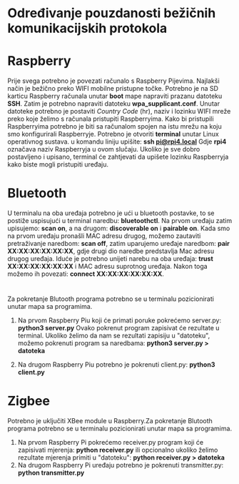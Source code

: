 # Određivanje pouzdanosti bežičnih komunikacijskih protokola
#
# Raspberry
Prije svega potrebno je povezati računalo s Raspberry Pijevima. Najlakši način je bežično preko WIFI mobilne pristupne točke. Potrebno je na SD karticu Raspberry računala unutar **boot** mape napraviti prazanu datoteku **SSH**. Zatim je potrebno napraviti datoteku **wpa_supplicant.conf**. Unutar datoteke potrebno je postaviti _Country Code_ (hr), naziv i lozinku WIFI mreže preko koje želimo s računala pristupiti Raspberryima.
Kako bi pristupili Raspberryima potrebno je biti sa računalom spojen na istu mrežu na koju smo konfigurirali Raspberryje.
Potrebno je otvoriti **terminal** unutar Linux operativnog sustava. u komandu liniju upišite: **ssh pi@rpi4.local** 
Gdje **rpi4** označava naziv Raspberryja u ovom slučaju. Ukoliko je sve dobro postavljeno i upisano, terminal će zahtjevati da upišete lozinku Raspberryja kako biste mogli pristupiti uređaju.

# Bluetooth
U terminalu na oba uređaja potrebno je ući u bluetooth postavke, to se postiže uspisujući u terminal naredbu: **bluetoothctl**. Na prvom uređaju zatim upisujemo: **scan on**, a na drugom: **discoverable on** i **pairable on**. Kada smo na prvom uređaju pronašli MAC adresu drugog, možemo zautaviti pretraživanje naredbom: **scan off**, zatim uparujemo uređaje naredbom: **pair  XX:XX:XX:XX:XX:XX**, gdje drugi dio naredbe predstavlja Mac adresu drugog uređaja. Iduće je potrebno unijeti narebu na oba uređaja: **trust  XX:XX:XX:XX:XX:XX** i MAC adresu suprotnog uređaja. Nakon toga možemo ih povezati: **connect  XX:XX:XX:XX:XX:XX**. 
#
Za pokretanje Blutooth programa potrebno se u terminalu pozicionirati unutar mapa sa programima.
1. Na prvom Raspberry Piu koji će primati poruke pokrećemo server.py:
  **python3 server.py**
  Ovako pokrenut program zapisivat će rezultate u terminal. Ukoliko želimo da nam se rezultati zapisiju u "datoteku", možemo pokrenuti program sa naredbama:
  **python3 server.py > datoteka**
  
2. Na drugom Raspberry Piu potrebno je pokrenuti client.py:
  **python3 client.py**
#
# Zigbee
Potrebno je uključiti XBee module u Raspberry.Za pokretanje Blutooth programa potrebno se u terminalu pozicionirati unutar mapa sa programima.
1. Na prvom Raspberry Pi pokrećemo receiver.py program koji će zapisivati mjerenja:
  **python receiver.py** ili opcionalno ukoliko želimo rezultate mjerenja primiti u "datoteku": **python receiver.py > datoteka**
2. Na drugom Raspberry Pi uređaju potrebno je pokrenuti transmitter.py: **python transmitter.py**
